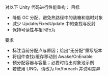 对以下 Unity 代码进行性能重构：
目标
- 降低 GC 分配、避免热路径中的装箱和临时对象
- 减少 Update/FixedUpdate 中的查找与反射
- 保持可读性与相同行为

要求
- 标注当前分配点与原因；给出“无分配”重写版本
- 将组件查找/缓存移动到 Awake/OnEnable
- 预分配容器与容量；必要时给出对象池示例
- 若使用 LINQ，请改为 for/foreach 并说明差异